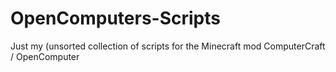 # OpenComputers-Scripts

Just my (unsorted collection of scripts for the Minecraft mod ComputerCraft / OpenComputer

